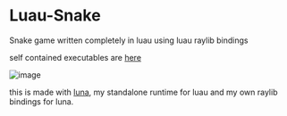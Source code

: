 # Luau-Snake
Snake game written completely in luau using luau raylib bindings

self contained executables are [here](https://github.com/KinexDev/Luau-Snake/releases/tag/Release2)

![image](https://github.com/user-attachments/assets/8cb8d47e-befd-4372-88cd-f9732ba5ef42)

this is made with [luna](https://github.com/KinexDev/luna/tree/main), my standalone runtime for luau and my own raylib bindings for luna.
